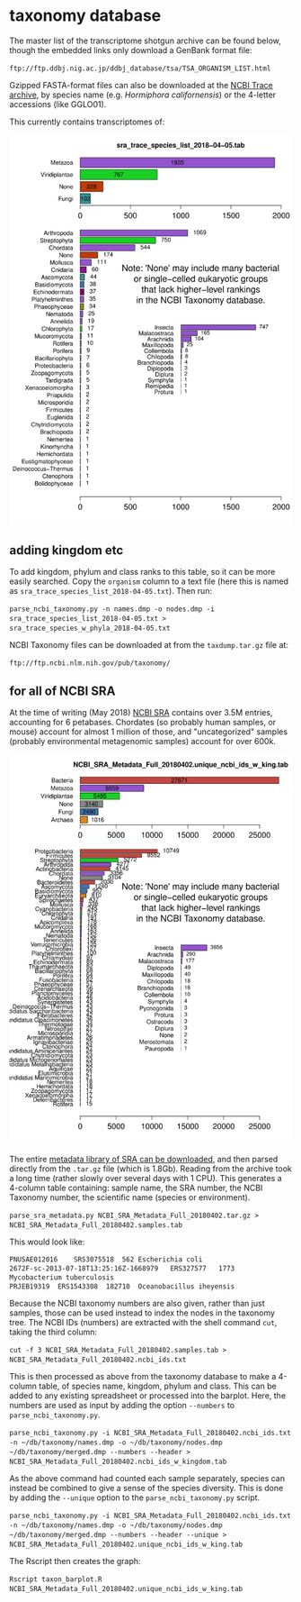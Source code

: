 # taxonomy database #
The master list of the transcriptome shotgun archive can be found below, though the embedded links only download a GenBank format file:

`ftp://ftp.ddbj.nig.ac.jp/ddbj_database/tsa/TSA_ORGANISM_LIST.html`

Gzipped FASTA-format files can also be downloaded at the [NCBI Trace archive](https://www.ncbi.nlm.nih.gov/Traces/wgs/), by species name (e.g. *Hormiphora californensis*) or the 4-letter accessions (like GGLO01).

This currently contains transcriptomes of:

![sra_trace_species_list_2018-04-05.png](https://github.com/wrf/misc-analyses/blob/master/taxonomy_database/sra_trace_species_list_2018-04-05.png)

## adding kingdom etc ##
To add kingdom, phylum and class ranks to this table, so it can be more easily searched. Copy the `organism` column to a text file (here this is named as `sra_trace_species_list_2018-04-05.txt`). Then run:

`parse_ncbi_taxonomy.py -n names.dmp -o nodes.dmp -i sra_trace_species_list_2018-04-05.txt > sra_trace_species_w_phyla_2018-04-05.txt`

NCBI Taxonomy files can be downloaded at from the `taxdump.tar.gz` file at:

`ftp://ftp.ncbi.nlm.nih.gov/pub/taxonomy/`

## for all of NCBI SRA ##
At the time of writing (May 2018) [NCBI SRA](https://trace.ncbi.nlm.nih.gov/Traces/sra/sra.cgi) contains over 3.5M entries, accounting for 6 petabases. Chordates (so probably human samples, or mouse) account for almost 1 million of those, and "uncategorized" samples (probably environmental metagenomic samples) account for over 600k.

![NCBI_SRA_Metadata_Full_20180402.unique_ncbi_ids_w_king.png](https://github.com/wrf/misc-analyses/blob/master/taxonomy_database/NCBI_SRA_Metadata_Full_20180402.unique_ncbi_ids_w_king.png)

The entire [metadata library of SRA can be downloaded](https://trace.ncbi.nlm.nih.gov/Traces/sra/sra.cgi?view=mirroring), and then parsed directly from the `.tar.gz` file (which is 1.8Gb). Reading from the archive took a long time (rather slowly over several days with 1 CPU). This generates a 4-column table containing: sample name, the SRA number, the NCBI Taxonomy number, the scientific name (species or environment).

`parse_sra_metadata.py NCBI_SRA_Metadata_Full_20180402.tar.gz > NCBI_SRA_Metadata_Full_20180402.samples.tab`

This would look like:

```
PNUSAE012016	SRS3075518	562	Escherichia coli
2672F-sc-2013-07-18T13:25:16Z-1668979	ERS327577	1773	Mycobacterium tuberculosis
PRJEB19319	ERS1543308	182710	Oceanobacillus iheyensis
```

Because the NCBI taxonomy numbers are also given, rather than just samples, those can be used instead to index the nodes in the taxonomy tree. The NCBI IDs (numbers) are extracted with the shell command `cut`, taking the third column:

`cut -f 3 NCBI_SRA_Metadata_Full_20180402.samples.tab > NCBI_SRA_Metadata_Full_20180402.ncbi_ids.txt`

This is then processed as above from the taxonomy database to make a 4-column table, of species name, kingdom, phylum and class. This can be added to any existing spreadsheet or processed into the barplot. Here, the numbers are used as input by adding the option `--numbers` to `parse_ncbi_taxonomy.py`.

`parse_ncbi_taxonomy.py -i NCBI_SRA_Metadata_Full_20180402.ncbi_ids.txt -n ~/db/taxonomy/names.dmp -o ~/db/taxonomy/nodes.dmp ~/db/taxonomy/merged.dmp --numbers --header > NCBI_SRA_Metadata_Full_20180402.ncbi_ids_w_kingdom.tab`

As the above command had counted each sample separately, species can instead be combined to give a sense of the species diversity. This is done by adding the `--unique` option to the `parse_ncbi_taxonomy.py` script.

`parse_ncbi_taxonomy.py -i NCBI_SRA_Metadata_Full_20180402.ncbi_ids.txt -n ~/db/taxonomy/names.dmp -o ~/db/taxonomy/nodes.dmp ~/db/taxonomy/merged.dmp --numbers --header --unique > NCBI_SRA_Metadata_Full_20180402.unique_ncbi_ids_w_king.tab`

The Rscript then creates the graph:

`Rscript taxon_barplot.R NCBI_SRA_Metadata_Full_20180402.unique_ncbi_ids_w_king.tab`
